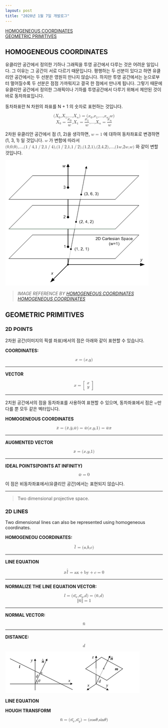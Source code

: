 ```yaml
---
layout: post
title: "2020년 1월 7일 개발로그"
---
```


[HOMOGENEOUS COORDINATES](#homogeneous-coordinates)<br />
[GEOMETRIC PRIMITIVES](#geometric-primitives)<br />

<a name="homogeneous-coordinates"></a>
## HOMOGENEOUS COORDINATES

유클리안 공간에서 정의한 기하나 그래픽을 투영 공간에서 다루는 것은 어려운 일입니다. 그 이유는 그 공간이 서로 다르기 때문입니다. 평행하는 두 선분이 있다고 하면 유클리안 공간에서는 두 선분은 영원히 만나지 않습니다. 하지만 투영 공간에서는 눈으로부터 멀어질수록 두 선분은 점점 가까워지고 결국 한 점에서 만나게 됩니다. 그렇기 때문에 유클리안 공간에서 정의한 그래픽이나 기하를 투영공간에서 다루기 위해서 제안된 것이 바로 동차좌표입니다.

동차좌표란 N 차원의 좌표를 N + 1 의 숫자로 표현하는 것입니다.

<math xmlns="http://www.w3.org/1998/Math/MathML" display="block">
 <semantics>
  <mrow>
   <mrow>
    <mo fence="true" stretchy="false">(</mo>
    <mrow>
     <mrow>
      <msub>
       <mi>X</mi>
       <mn>0</mn>
      </msub>
      <mi>,</mi>
      <msub>
       <mi>X</mi>
       <mn>1</mn>
      </msub>
      <mi>,</mi>
      <mn>...</mn>
      <mi>,</mi>
      <msub>
       <mi>X</mi>
       <mi>n</mi>
      </msub>
     </mrow>
    </mrow>
    <mo fence="true" stretchy="false">)</mo>
   </mrow>
   <mo stretchy="false">=</mo>
   <mrow>
    <mo fence="true" stretchy="false">(</mo>
    <mrow>
     <mrow>
      <msub>
       <mi>x</mi>
       <mn>0</mn>
      </msub>
      <mi>,</mi>
      <msub>
       <mi>x</mi>
       <mn>1</mn>
      </msub>
      <mi>,</mi>
      <mn>...</mn>
      <mi>,</mi>
      <msub>
       <mi>x</mi>
       <mi>n</mi>
      </msub>
      <mi>,</mi>
      <mi>w</mi>
     </mrow>
    </mrow>
    <mo fence="true" stretchy="false">)</mo>
   </mrow>
  </mrow>
  <annotation encoding="StarMath 5.0">(X_0, X_1, ..., X_n) = ( x_0, x_1, ..., x_n, w )</annotation>
 </semantics>
</math>

<math xmlns="http://www.w3.org/1998/Math/MathML" display="block">
 <semantics>
  <mrow>
   <mrow>
    <msub>
     <mi>X</mi>
     <mn>0</mn>
    </msub>
    <mo stretchy="false">=</mo>
    <mfrac>
     <msub>
      <mi>x</mi>
      <mn>0</mn>
     </msub>
     <mi>w</mi>
    </mfrac>
   </mrow>
   <mi>,</mi>
   <mrow>
    <msub>
     <mi>X</mi>
     <mn>1</mn>
    </msub>
    <mo stretchy="false">=</mo>
    <mfrac>
     <msub>
      <mi>x</mi>
      <mn>1</mn>
     </msub>
     <mi>w</mi>
    </mfrac>
   </mrow>
   <mi>,</mi>
   <mn>...</mn>
   <mi>,</mi>
   <mrow>
    <msub>
     <mi>X</mi>
     <mi>n</mi>
    </msub>
    <mo stretchy="false">=</mo>
    <mfrac>
     <msub>
      <mi>x</mi>
      <mi>n</mi>
     </msub>
     <mi>w</mi>
    </mfrac>
   </mrow>
  </mrow>
  <annotation encoding="StarMath 5.0">X_0 = x_0 over w , X_1 = x_1 over w , ... , X_n = x_n over w</annotation>
 </semantics>
</math>

2차원 유클리안 공간에서 점 (1, 2)을 생각하면, <math><semantics><mrow><mi>w</mi><mo stretchy="false">=</mo><mn>1</mn></mrow></semantics></math> 에 대하여 동차좌표로 변경하면 (1, 3, 1) 일 것입니다. <math><semantics><mrow><mi>w</mi></mrow></semantics></math> 가 변함에 따라서 <math><semantics><mrow><mrow><mo fence="true" stretchy="false">(</mo><mrow><mrow><mn>0</mn><mi>,</mi><mn>0</mn><mi>,</mi><mn>0</mn></mrow></mrow><mo fence="true" stretchy="false">)</mo></mrow><mi>,</mi><mn>...</mn><mi>,</mi><mrow><mo fence="true" stretchy="false">(</mo><mrow><mrow><mrow><mn>1</mn><mo stretchy="false">/</mo><mn>4</mn></mrow><mi>,</mi><mrow><mn>1</mn><mo stretchy="false">/</mo><mn>2</mn></mrow><mi>,</mi><mrow><mn>1</mn><mo stretchy="false">/</mo><mn>4</mn></mrow></mrow></mrow><mo fence="true" stretchy="false">)</mo></mrow><mi>,</mi><mrow><mo fence="true" stretchy="false">(</mo><mrow><mrow><mrow><mn>1</mn><mo stretchy="false">/</mo><mn>2</mn></mrow><mi>,</mi><mn>1</mn><mi>,</mi><mrow><mn>1</mn><mo stretchy="false">/</mo><mn>2</mn></mrow></mrow></mrow><mo fence="true" stretchy="false">)</mo></mrow><mi>,</mi><mrow><mo fence="true" stretchy="false">(</mo><mrow><mrow><mn>1</mn><mi>,</mi><mn>2</mn><mi>,</mi><mn>1</mn></mrow></mrow><mo fence="true" stretchy="false">)</mo></mrow><mi>,</mi><mrow><mo fence="true" stretchy="false">(</mo><mrow><mrow><mn>2</mn><mi>,</mi><mn>4</mn><mi>,</mi><mn>2</mn></mrow></mrow><mo fence="true" stretchy="false">)</mo></mrow><mi>,</mi><mn>...</mn><mi>,</mi><mrow><mo fence="true" stretchy="false">(</mo><mrow><mrow><mn>1</mn><mi>w</mi><mi>,</mi><mn>2</mn><mi>w</mi><mi>,</mi><mi>w</mi></mrow></mrow><mo fence="true" stretchy="false">)</mo></mrow></mrow></semantics></math> 와 같이 변할 것입니다.

![](/assets/images/homogeneous.png)

> _IMAGE REFERENCE BY [HOMOGENEOUS COORDINATES](http://www.songho.ca/math/homogeneous/homogeneous.html)_<br />
> _[HOMOGENEOUS COORDINATES](http://www.songho.ca/math/homogeneous/homogeneous.html)_<br />

<a name="geometric-primitives"></a>
## GEOMETRIC PRIMITIVES

### 2D POINTS

2차원 공간(이미지의 픽셀 좌표)에서의 점은 아래와 같이 표현할 수 있습니다.

__COORDINATES:__

<math xmlns="http://www.w3.org/1998/Math/MathML" display="block">
 <semantics>
  <mrow>
   <mstyle mathvariant="bold">
    <mi>x</mi>
   </mstyle>
   <mo stretchy="false">=</mo>
   <mrow>
    <mo fence="true" stretchy="false">(</mo>
    <mrow>
     <mrow>
      <mi>x</mi>
      <mi>,</mi>
      <mi>y</mi>
     </mrow>
    </mrow>
    <mo fence="true" stretchy="false">)</mo>
   </mrow>
  </mrow>
  <annotation encoding="StarMath 5.0">bold x = ( x, y )</annotation>
 </semantics>
</math>

----

__VECTOR__

<math xmlns="http://www.w3.org/1998/Math/MathML" display="block">
 <semantics>
  <mrow>
   <mstyle mathvariant="bold">
    <mi>x</mi>
   </mstyle>
   <mo stretchy="false">=</mo>
   <mrow>
    <mo fence="true" stretchy="true">[</mo>
    <mrow>
     <mtable>
      <mtr>
       <mtd>
        <mi>x</mi>
       </mtd>
      </mtr>
      <mtr>
       <mtd>
        <mi>y</mi>
       </mtd>
      </mtr>
     </mtable>
    </mrow>
    <mo fence="true" stretchy="true">]</mo>
   </mrow>
  </mrow>
  <annotation encoding="StarMath 5.0">bold x = left [
 matrix {
   x ##
   y
 }
right ]</annotation>
 </semantics>
</math>

----

2치원 공간에서의 점을 동차좌표를 사용하여 표현할 수 있으며, 동차좌표에서 점은 <math><mi>w</mi></math>만 다를 뿐 모두 같은 벡터입니다.

__HOMOGENEOUS COORDINATES__

<math xmlns="http://www.w3.org/1998/Math/MathML" display="block">
 <semantics>
  <mrow>
   <mrow>
    <mover accent="true">
     <mstyle mathvariant="bold">
      <mi>x</mi>
     </mstyle>
     <mo stretchy="false">˘</mo>
    </mover>
    <mo stretchy="false">=</mo>
    <mrow>
     <mo fence="true" stretchy="false">(</mo>
     <mrow>
      <mrow>
       <mover accent="true">
        <mi>x</mi>
        <mo stretchy="false">˘</mo>
       </mover>
       <mi>,</mi>
       <mover accent="true">
        <mi>y</mi>
        <mo stretchy="false">˘</mo>
       </mover>
       <mi>,</mi>
       <mover accent="true">
        <mi>w</mi>
        <mo stretchy="false">˘</mo>
       </mover>
      </mrow>
     </mrow>
     <mo fence="true" stretchy="false">)</mo>
    </mrow>
    <mo stretchy="false">=</mo>
    <mover accent="true">
     <mi>w</mi>
     <mo stretchy="false">˘</mo>
    </mover>
   </mrow>
   <mrow>
    <mrow>
     <mo fence="true" stretchy="false">(</mo>
     <mrow>
      <mrow>
       <mi>x</mi>
       <mi>,</mi>
       <mi>y</mi>
       <mi>,</mi>
       <mn>1</mn>
      </mrow>
     </mrow>
     <mo fence="true" stretchy="false">)</mo>
    </mrow>
    <mo stretchy="false">=</mo>
    <mover accent="true">
     <mi>w</mi>
     <mo stretchy="false">˘</mo>
    </mover>
   </mrow>
   <mstyle mathvariant="bold">
    <mover accent="true">
     <mi>x</mi>
     <mo stretchy="false">¯</mo>
    </mover>
   </mstyle>
  </mrow>
  <annotation encoding="StarMath 5.0">breve { bold x }  = ( breve x, breve y, breve w ) = breve w ( x, y, 1 ) = breve w bold bar x</annotation>
 </semantics>
</math>

----

__AUGMENTED VECTOR__

<math xmlns="http://www.w3.org/1998/Math/MathML" display="block">
 <semantics>
  <mrow>
   <mover accent="true">
    <mstyle mathvariant="bold">
     <mi>x</mi>
    </mstyle>
    <mo stretchy="false">¯</mo>
   </mover>
   <mo stretchy="false">=</mo>
   <mrow>
    <mo fence="true" stretchy="false">(</mo>
    <mrow>
     <mrow>
      <mi>x</mi>
      <mi>,</mi>
      <mi>y</mi>
      <mi>,</mi>
      <mn>1</mn>
     </mrow>
    </mrow>
    <mo fence="true" stretchy="false">)</mo>
   </mrow>
  </mrow>
  <annotation encoding="StarMath 5.0">bar { bold x } = ( x, y, 1 )</annotation>
 </semantics>
</math>

----

__IDEAL POINTS(POINTS AT INFINITY)__

<math xmlns="http://www.w3.org/1998/Math/MathML" display="block">
 <semantics>
  <mrow>
   <mover accent="true">
    <mi>w</mi>
    <mo stretchy="false">˘</mo>
   </mover>
   <mo stretchy="false">=</mo>
   <mn>0</mn>
  </mrow>
  <annotation encoding="StarMath 5.0">breve w = 0</annotation>
 </semantics>
</math>

이 점은 비동차좌표에서(유클리안 공간)에서는 표현되지 않습니다.

----

> Two dimensional projective space.

### 2D LINES

Two dimensional lines can also be represented using homogeneous coordinates.

__HOMOGENEOU COORDINATES:__

<math xmlns="http://www.w3.org/1998/Math/MathML" display="block">
 <semantics>
  <mrow>
   <mover accent="true">
    <mstyle mathvariant="bold-italic">
     <mi>l</mi>
    </mstyle>
    <mo stretchy="false">˘</mo>
   </mover>
   <mo stretchy="false">=</mo>
   <mrow>
    <mo fence="true" stretchy="false">(</mo>
    <mrow>
     <mrow>
      <mi>a</mi>
      <mi>,</mi>
      <mi>b</mi>
      <mi>,</mi>
      <mi>c</mi>
     </mrow>
    </mrow>
    <mo fence="true" stretchy="false">)</mo>
   </mrow>
  </mrow>
  <annotation encoding="StarMath 5.0">breve { bold {italic l} } = ( a, b, c )</annotation>
 </semantics>
</math>

----

__LINE EQUATION__

<math xmlns="http://www.w3.org/1998/Math/MathML" display="block">
 <semantics>
  <mrow>
   <mover accent="true">
    <mstyle mathvariant="bold">
     <mi>x</mi>
    </mstyle>
    <mo stretchy="false">¯</mo>
   </mover>
   <mrow>
    <mover accent="true">
     <mover accent="true">
      <mstyle mathvariant="bold-italic">
       <mi>l</mi>
      </mstyle>
      <mo stretchy="false">˘</mo>
     </mover>
     <mo stretchy="false">˙</mo>
    </mover>
    <mo stretchy="false">=</mo>
    <mrow>
     <mi mathvariant="italic">ax</mi>
     <mo stretchy="false">+</mo>
     <mi mathvariant="italic">by</mi>
     <mo stretchy="false">+</mo>
     <mi>c</mi>
    </mrow>
    <mo stretchy="false">=</mo>
    <mn>0</mn>
   </mrow>
  </mrow>
  <annotation encoding="StarMath 5.0">{bar { bold x }} dot { breve { bold { italic l } } } = ax + by + c = 0</annotation>
 </semantics>
</math>

---

__NORMALIZE THE LINE EQUATION VECTOR:__

<math xmlns="http://www.w3.org/1998/Math/MathML" display="block">
 <semantics>
  <mrow>
   <mstyle mathvariant="bold-italic">
    <mi>l</mi>
   </mstyle>
   <mo stretchy="false">=</mo>
   <mrow>
    <mo fence="true" stretchy="false">(</mo>
    <mrow>
     <mrow>
      <mover accent="true">
       <msub>
        <mi>n</mi>
        <mi>x</mi>
       </msub>
       <mo stretchy="false">^</mo>
      </mover>
      <mi>,</mi>
      <mover accent="true">
       <msub>
        <mi>n</mi>
        <mi>y</mi>
       </msub>
       <mo stretchy="false">^</mo>
      </mover>
      <mi>,</mi>
      <mi>d</mi>
     </mrow>
    </mrow>
    <mo fence="true" stretchy="false">)</mo>
   </mrow>
   <mo stretchy="false">=</mo>
   <mrow>
    <mo fence="true" stretchy="false">(</mo>
    <mrow>
     <mrow>
      <mstyle mathvariant="bold">
       <mover accent="true">
        <mi>n</mi>
        <mo stretchy="false">^</mo>
       </mover>
      </mstyle>
      <mi>,</mi>
      <mi>d</mi>
     </mrow>
    </mrow>
    <mo fence="true" stretchy="false">)</mo>
   </mrow>
  </mrow>
  <annotation encoding="StarMath 5.0">bold {italic l} = ( hat n _ x, hat n _ y, d ) = ( bold { hat n }, d )</annotation>
 </semantics>
</math>

<math xmlns="http://www.w3.org/1998/Math/MathML" display="block">
 <semantics>
  <mrow>
   <mrow>
    <mo fence="true" stretchy="false">‖</mo>
    <mrow>
     <mstyle mathvariant="bold">
      <mover accent="true">
       <mi>n</mi>
       <mo stretchy="false">^</mo>
      </mover>
     </mstyle>
    </mrow>
    <mo fence="true" stretchy="false">‖</mo>
   </mrow>
   <mo stretchy="false">=</mo>
   <mn>1</mn>
  </mrow>
  <annotation encoding="StarMath 5.0">ldline { bold { hat n } } rdline  = 1</annotation>
 </semantics>
</math>

----

__NORMAL VECTOR:__

<math xmlns="http://www.w3.org/1998/Math/MathML" display="block">
 <semantics>
  <mstyle mathvariant="bold">
   <mover accent="true">
    <mi>n</mi>
    <mo stretchy="false">^</mo>
   </mover>
  </mstyle>
  <annotation encoding="StarMath 5.0">bold { hat n }</annotation>
 </semantics>
</math>

----

__DISTANCE:__

<math xmlns="http://www.w3.org/1998/Math/MathML" display="block">
 <semantics>
  <mi>d</mi>
  <annotation encoding="StarMath 5.0">d</annotation>
 </semantics>
</math>

![line equation](/assets/images/line.equation.png)

__LINE EQUATION__

__HOUGH TRANSFORM__

<math xmlns="http://www.w3.org/1998/Math/MathML" display="block">
 <semantics>
  <mrow>
   <mstyle mathvariant="bold">
    <mover accent="true">
     <mi>n</mi>
     <mo stretchy="false">^</mo>
    </mover>
   </mstyle>
   <mo stretchy="false">=</mo>
   <mrow>
    <mo fence="true" stretchy="false">(</mo>
    <mrow>
     <mrow>
      <mover accent="true">
       <msub>
        <mi>n</mi>
        <mi>x</mi>
       </msub>
       <mo stretchy="false">^</mo>
      </mover>
      <mi>,</mi>
      <mover accent="true">
       <msub>
        <mi>n</mi>
        <mi>y</mi>
       </msub>
       <mo stretchy="false">^</mo>
      </mover>
     </mrow>
    </mrow>
    <mo fence="true" stretchy="false">)</mo>
   </mrow>
   <mo stretchy="false">=</mo>
   <mrow>
    <mo fence="true" stretchy="false">(</mo>
    <mrow>
     <mrow>
      <mi>cos</mi>
      <mi>θ</mi>
      <mi>,</mi>
      <mi>sin</mi>
      <mi>θ</mi>
     </mrow>
    </mrow>
    <mo fence="true" stretchy="false">)</mo>
   </mrow>
  </mrow>
  <annotation encoding="StarMath 5.0">bold { hat n } = ( hat n_x, hat n_y ) = ( cos %theta, sin %theta )</annotation>
 </semantics>
</math>
